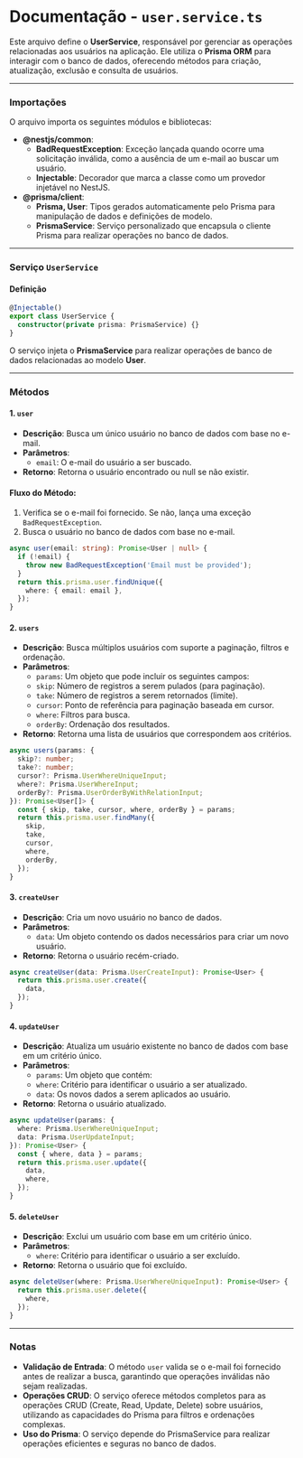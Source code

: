 # Documentação - `user.service.ts`
Este arquivo define o **UserService**, responsável por gerenciar as operações relacionadas aos usuários na aplicação. Ele utiliza o **Prisma ORM** para interagir com o banco de dados, oferecendo métodos para criação, atualização, exclusão e consulta de usuários.

---

### Importações
O arquivo importa os seguintes módulos e bibliotecas:

* **@nestjs/common**:
  * **BadRequestException**: Exceção lançada quando ocorre uma solicitação inválida, como a ausência de um e-mail ao buscar um usuário.
  * **Injectable**: Decorador que marca a classe como um provedor injetável no NestJS.
* **@prisma/client**:
  * **Prisma, User**: Tipos gerados automaticamente pelo Prisma para manipulação de dados e definições de modelo.
  * **PrismaService**: Serviço personalizado que encapsula o cliente Prisma para realizar operações no banco de dados.

---

### Serviço `UserService`
#### Definição
```typescript
@Injectable()
export class UserService {
  constructor(private prisma: PrismaService) {}
}
```
O serviço injeta o **PrismaService** para realizar operações de banco de dados relacionadas ao modelo **User**.

---

### Métodos
#### 1. `user`
* **Descrição**: Busca um único usuário no banco de dados com base no e-mail.
* **Parâmetros**:
  * `email`: O e-mail do usuário a ser buscado.
* **Retorno**: Retorna o usuário encontrado ou null se não existir.
#### Fluxo do Método:
1. Verifica se o e-mail foi fornecido. Se não, lança uma exceção `BadRequestException`.
2. Busca o usuário no banco de dados com base no e-mail.
```typescript
async user(email: string): Promise<User | null> {
  if (!email) {
    throw new BadRequestException('Email must be provided');
  }
  return this.prisma.user.findUnique({
    where: { email: email },
  });
}
```

#### 2. `users`
* **Descrição**: Busca múltiplos usuários com suporte a paginação, filtros e ordenação.
* **Parâmetros**:
  * `params`: Um objeto que pode incluir os seguintes campos:
  * `skip`: Número de registros a serem pulados (para paginação).
  * `take`: Número de registros a serem retornados (limite).
  * `cursor`: Ponto de referência para paginação baseada em cursor.
  * `where`: Filtros para busca.
  * `orderBy`: Ordenação dos resultados.
* **Retorno**: Retorna uma lista de usuários que correspondem aos critérios.
```typescript
async users(params: {
  skip?: number;
  take?: number;
  cursor?: Prisma.UserWhereUniqueInput;
  where?: Prisma.UserWhereInput;
  orderBy?: Prisma.UserOrderByWithRelationInput;
}): Promise<User[]> {
  const { skip, take, cursor, where, orderBy } = params;
  return this.prisma.user.findMany({
    skip,
    take,
    cursor,
    where,
    orderBy,
  });
}
```

#### 3. `createUser`
* **Descrição**: Cria um novo usuário no banco de dados.
* **Parâmetros**:
  * `data`: Um objeto contendo os dados necessários para criar um novo usuário.
* **Retorno**: Retorna o usuário recém-criado.
```typescript
async createUser(data: Prisma.UserCreateInput): Promise<User> {
  return this.prisma.user.create({
    data,
  });
}
```

#### 4. `updateUser`
* **Descrição**: Atualiza um usuário existente no banco de dados com base em um critério único.
* **Parâmetros**:
  * `params`: Um objeto que contém:
  * `where`: Critério para identificar o usuário a ser atualizado.
  * `data`: Os novos dados a serem aplicados ao usuário.
* **Retorno**: Retorna o usuário atualizado.
```typescript
async updateUser(params: {
  where: Prisma.UserWhereUniqueInput;
  data: Prisma.UserUpdateInput;
}): Promise<User> {
  const { where, data } = params;
  return this.prisma.user.update({
    data,
    where,
  });
}
```

#### 5. `deleteUser`
* **Descrição**: Exclui um usuário com base em um critério único.
* **Parâmetros**:
  * `where`: Critério para identificar o usuário a ser excluído.
* **Retorno**: Retorna o usuário que foi excluído.
```typescript
async deleteUser(where: Prisma.UserWhereUniqueInput): Promise<User> {
  return this.prisma.user.delete({
    where,
  });
}
```

---

### Notas
* **Validação de Entrada**: O método `user` valida se o e-mail foi fornecido antes de realizar a busca, garantindo que operações inválidas não sejam realizadas.
* **Operações CRUD**: O serviço oferece métodos completos para as operações CRUD (Create, Read, Update, Delete) sobre usuários, utilizando as capacidades do Prisma para filtros e ordenações complexas.
* **Uso do Prisma**: O serviço depende do PrismaService para realizar operações eficientes e seguras no banco de dados.
